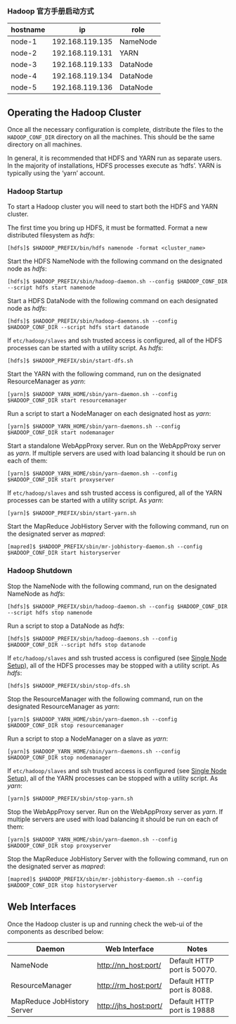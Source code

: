 ### Hadoop 官方手册启动方式

| hostname | ip              | role     |
| -------- | --------------- | -------- |
| node-1   | 192.168.119.135 | NameNode |
| node-2   | 192.168.119.131 | YARN     |
| node-3   | 192.168.119.133 | DataNode |
| node-4   | 192.168.119.134 | DataNode |
| node-5   | 192.168.119.136 | DataNode |

## Operating the Hadoop Cluster

Once all the necessary configuration is complete, distribute the files to the `HADOOP_CONF_DIR` directory on all the machines. This should be the same directory on all machines.

In general, it is recommended that HDFS and YARN run as separate users. In the majority of installations, HDFS processes execute as ‘hdfs’. YARN is typically using the ‘yarn’ account.

### Hadoop Startup

To start a Hadoop cluster you will need to start both the HDFS and YARN cluster.

The first time you bring up HDFS, it must be formatted. Format a new distributed filesystem as *hdfs*:

```
[hdfs]$ $HADOOP_PREFIX/bin/hdfs namenode -format <cluster_name>
```

Start the HDFS NameNode with the following command on the designated node as *hdfs*:

```
[hdfs]$ $HADOOP_PREFIX/sbin/hadoop-daemon.sh --config $HADOOP_CONF_DIR --script hdfs start namenode
```

Start a HDFS DataNode with the following command on each designated node as *hdfs*:

```
[hdfs]$ $HADOOP_PREFIX/sbin/hadoop-daemons.sh --config $HADOOP_CONF_DIR --script hdfs start datanode
```

If `etc/hadoop/slaves` and ssh trusted access is configured, all of the HDFS processes can be started with a utility script. As *hdfs*:

```
[hdfs]$ $HADOOP_PREFIX/sbin/start-dfs.sh
```

Start the YARN with the following command, run on the designated ResourceManager as *yarn*:

```
[yarn]$ $HADOOP_YARN_HOME/sbin/yarn-daemon.sh --config $HADOOP_CONF_DIR start resourcemanager
```

Run a script to start a NodeManager on each designated host as *yarn*:

```
[yarn]$ $HADOOP_YARN_HOME/sbin/yarn-daemons.sh --config $HADOOP_CONF_DIR start nodemanager
```

Start a standalone WebAppProxy server. Run on the WebAppProxy server as *yarn*. If multiple servers are used with load balancing it should be run on each of them:

```
[yarn]$ $HADOOP_YARN_HOME/sbin/yarn-daemon.sh --config $HADOOP_CONF_DIR start proxyserver
```

If `etc/hadoop/slaves` and ssh trusted access is configured, all of the YARN processes can be started with a utility script. As *yarn*:

```
[yarn]$ $HADOOP_PREFIX/sbin/start-yarn.sh
```

Start the MapReduce JobHistory Server with the following command, run on the designated server as *mapred*:

```
[mapred]$ $HADOOP_PREFIX/sbin/mr-jobhistory-daemon.sh --config $HADOOP_CONF_DIR start historyserver
```

### Hadoop Shutdown

Stop the NameNode with the following command, run on the designated NameNode as *hdfs*:

```
[hdfs]$ $HADOOP_PREFIX/sbin/hadoop-daemon.sh --config $HADOOP_CONF_DIR --script hdfs stop namenode
```

Run a script to stop a DataNode as *hdfs*:

```
[hdfs]$ $HADOOP_PREFIX/sbin/hadoop-daemons.sh --config $HADOOP_CONF_DIR --script hdfs stop datanode
```

If `etc/hadoop/slaves` and ssh trusted access is configured (see [Single Node Setup](http://hadoop.apache.org/docs/stable/hadoop-project-dist/hadoop-common/SingleCluster.html)), all of the HDFS processes may be stopped with a utility script. As *hdfs*:

```
[hdfs]$ $HADOOP_PREFIX/sbin/stop-dfs.sh
```

Stop the ResourceManager with the following command, run on the designated ResourceManager as *yarn*:

```
[yarn]$ $HADOOP_YARN_HOME/sbin/yarn-daemon.sh --config $HADOOP_CONF_DIR stop resourcemanager
```

Run a script to stop a NodeManager on a slave as *yarn*:

```
[yarn]$ $HADOOP_YARN_HOME/sbin/yarn-daemons.sh --config $HADOOP_CONF_DIR stop nodemanager
```

If `etc/hadoop/slaves` and ssh trusted access is configured (see [Single Node Setup](http://hadoop.apache.org/docs/stable/hadoop-project-dist/hadoop-common/SingleCluster.html)), all of the YARN processes can be stopped with a utility script. As *yarn*:

```
[yarn]$ $HADOOP_PREFIX/sbin/stop-yarn.sh
```

Stop the WebAppProxy server. Run on the WebAppProxy server as *yarn*. If multiple servers are used with load balancing it should be run on each of them:

```
[yarn]$ $HADOOP_YARN_HOME/sbin/yarn-daemon.sh --config $HADOOP_CONF_DIR stop proxyserver
```

Stop the MapReduce JobHistory Server with the following command, run on the designated server as *mapred*:

```
[mapred]$ $HADOOP_PREFIX/sbin/mr-jobhistory-daemon.sh --config $HADOOP_CONF_DIR stop historyserver
```

## Web Interfaces

Once the Hadoop cluster is up and running check the web-ui of the components as described below:

| Daemon                      | Web Interface           | Notes                       |
| --------------------------- | ----------------------- | --------------------------- |
| NameNode                    | <http://nn_host:port/>  | Default HTTP port is 50070. |
| ResourceManager             | <http://rm_host:port/>  | Default HTTP port is 8088.  |
| MapReduce JobHistory Server | <http://jhs_host:port/> | Default HTTP port is 19888  |

